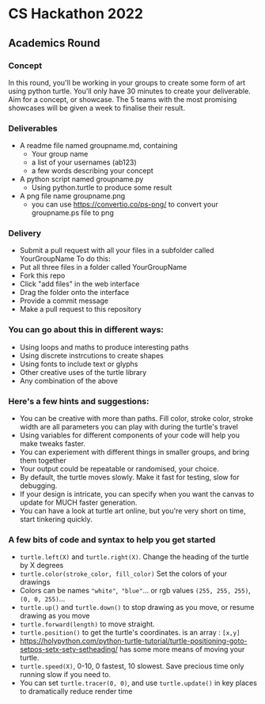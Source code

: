 # CS Hackathon 2022

## Academics Round

### Concept
In this round, you'll be working in your groups to create some form of art using python turtle.
You'll only have 30 minutes to create your deliverable.  Aim for a concept, or showcase.
The 5 teams with the most promising showcases will be given a week to finalise their result.

### Deliverables
- A readme file named groupname.md, containing
	- Your group name
	- a list of your usernames (ab123)
	- a few words describing your concept
- A python script named groupname.py
	- Using python.turtle to produce some result
- A png file name groupname.png
	- you can use https://convertio.co/ps-png/ to convert your groupname.ps file to png

### Delivery
- Submit a pull request with all your files in a subfolder called YourGroupName
To do this:
- Put all three files in a folder called YourGroupName
- Fork this repo
- Click "add files" in the web interface
- Drag the folder onto the interface
- Provide a commit message
- Make a pull request to this repository

### You can go about this in different ways:
- Using loops and maths to produce interesting paths
- Using discrete instrcutions to create shapes
- Using fonts to include text or glyphs
- Other creative uses of the turtle library
- Any combination of the above

### Here's a few hints and suggestions:
- You can be creative with more than paths. Fill color, stroke color, stroke width are all parameters you can play with during the turtle's travel
- Using variables for different components of your code will help you make tweaks faster.
- You can experiement with different things in smaller groups, and bring them together
- Your output could be repeatable or randomised, your choice.
- By default, the turtle moves slowly. Make it fast for testing, slow for debugging.
- If your design is intricate, you can specify when you want the canvas to update for MUCH faster generation.
- You can have a look at turtle art online, but you're very short on time, start tinkering quickly.

### A few bits of code and syntax to help you get started
- `turtle.left(X)` and `turtle.right(X)`. Change the heading of the turtle by X degrees
- `turtle.color(stroke_color, fill_color)` Set the colors of your drawings
- Colors can be names `"white"`,` "blue"`... or rgb values `(255, 255, 255)`,` (0, 0, 255)`...
- `turtle.up()` and `turtle.down()` to stop drawing as you move, or resume drawing as you move
- `turtle.forward(length)` to move straight.
- `turtle.position()` to get the turtle's coordinates. is an array : `[x,y]`
- https://holypython.com/python-turtle-tutorial/turtle-positioning-goto-setpos-setx-sety-setheading/ has some more means of moving your turtle.
- `turtle.speed(X)`, 0-10, 0 fastest, 10 slowest. Save precious time only running slow if you need to.
- You can set `turtle.tracer(0, 0)`, and use `turtle.update()` in key places to dramatically reduce render time
